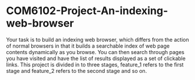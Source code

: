# COM6102-Project-An-indexing-web-browser
Your task is to build an indexing web browser, which differs from the action of normal browsers in that it builds a searchable index of web page contents dynamically as you browse. You can then search through pages you have visited and have the list of results displayed as a set of clickable links. This project is divided in to three stages, feature_1 refers to the first stage and feature_2 refers to the second stage and so on.
